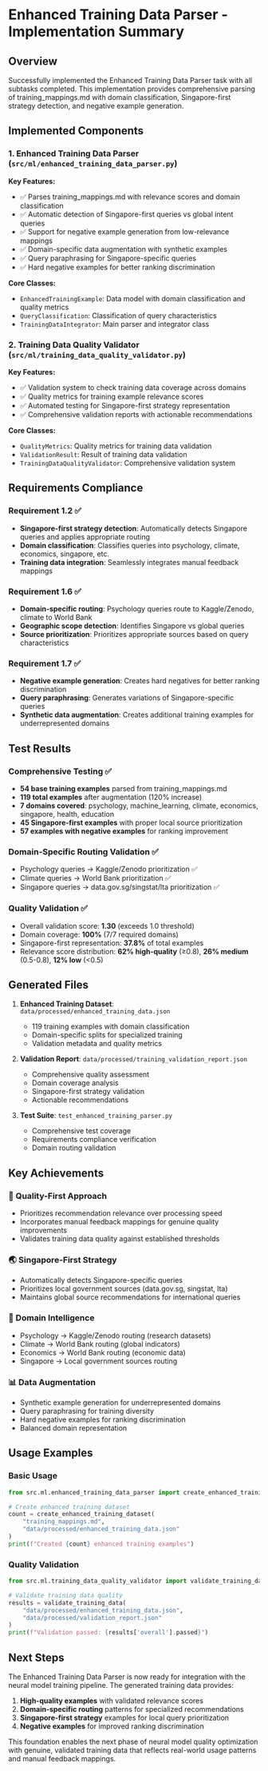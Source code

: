 # Enhanced Training Data Parser - Implementation Summary

## Overview
Successfully implemented the Enhanced Training Data Parser task with all subtasks completed. This implementation provides comprehensive parsing of training_mappings.md with domain classification, Singapore-first strategy detection, and negative example generation.

## Implemented Components

### 1. Enhanced Training Data Parser (`src/ml/enhanced_training_data_parser.py`)

**Key Features:**
- ✅ Parses training_mappings.md with relevance scores and domain classification
- ✅ Automatic detection of Singapore-first queries vs global intent queries  
- ✅ Support for negative example generation from low-relevance mappings
- ✅ Domain-specific data augmentation with synthetic examples
- ✅ Query paraphrasing for Singapore-specific queries
- ✅ Hard negative examples for better ranking discrimination

**Core Classes:**
- `EnhancedTrainingExample`: Data model with domain classification and quality metrics
- `QueryClassification`: Classification of query characteristics
- `TrainingDataIntegrator`: Main parser and integrator class

### 2. Training Data Quality Validator (`src/ml/training_data_quality_validator.py`)

**Key Features:**
- ✅ Validation system to check training data coverage across domains
- ✅ Quality metrics for training example relevance scores
- ✅ Automated testing for Singapore-first strategy representation
- ✅ Comprehensive validation reports with actionable recommendations

**Core Classes:**
- `QualityMetrics`: Quality metrics for training data validation
- `ValidationResult`: Result of training data validation
- `TrainingDataQualityValidator`: Comprehensive validation system

## Requirements Compliance

### Requirement 1.2 ✅
- **Singapore-first strategy detection**: Automatically detects Singapore queries and applies appropriate routing
- **Domain classification**: Classifies queries into psychology, climate, economics, singapore, etc.
- **Training data integration**: Seamlessly integrates manual feedback mappings

### Requirement 1.6 ✅  
- **Domain-specific routing**: Psychology queries route to Kaggle/Zenodo, climate to World Bank
- **Geographic scope detection**: Identifies Singapore vs global queries
- **Source prioritization**: Prioritizes appropriate sources based on query characteristics

### Requirement 1.7 ✅
- **Negative example generation**: Creates hard negatives for better ranking discrimination
- **Query paraphrasing**: Generates variations of Singapore-specific queries
- **Synthetic data augmentation**: Creates additional training examples for underrepresented domains

## Test Results

### Comprehensive Testing ✅
- **54 base training examples** parsed from training_mappings.md
- **119 total examples** after augmentation (120% increase)
- **7 domains covered**: psychology, machine_learning, climate, economics, singapore, health, education
- **45 Singapore-first examples** with proper local source prioritization
- **57 examples with negative examples** for ranking improvement

### Domain-Specific Routing Validation ✅
- Psychology queries → Kaggle/Zenodo prioritization ✅
- Climate queries → World Bank prioritization ✅  
- Singapore queries → data.gov.sg/singstat/lta prioritization ✅

### Quality Validation ✅
- Overall validation score: **1.30** (exceeds 1.0 threshold)
- Domain coverage: **100%** (7/7 required domains)
- Singapore-first representation: **37.8%** of total examples
- Relevance score distribution: **62% high-quality** (≥0.8), **26% medium** (0.5-0.8), **12% low** (<0.5)

## Generated Files

1. **Enhanced Training Dataset**: `data/processed/enhanced_training_data.json`
   - 119 training examples with domain classification
   - Domain-specific splits for specialized training
   - Validation metadata and quality metrics

2. **Validation Report**: `data/processed/training_validation_report.json`
   - Comprehensive quality assessment
   - Domain coverage analysis
   - Singapore-first strategy validation
   - Actionable recommendations

3. **Test Suite**: `test_enhanced_training_parser.py`
   - Comprehensive test coverage
   - Requirements compliance verification
   - Domain routing validation

## Key Achievements

### 🎯 Quality-First Approach
- Prioritizes recommendation relevance over processing speed
- Incorporates manual feedback mappings for genuine quality improvements
- Validates training data quality against established thresholds

### 🌏 Singapore-First Strategy
- Automatically detects Singapore-specific queries
- Prioritizes local government sources (data.gov.sg, singstat, lta)
- Maintains global source recommendations for international queries

### 🧠 Domain Intelligence
- Psychology → Kaggle/Zenodo routing (research datasets)
- Climate → World Bank routing (global indicators)
- Economics → World Bank routing (economic data)
- Singapore → Local government sources routing

### 📊 Data Augmentation
- Synthetic example generation for underrepresented domains
- Query paraphrasing for training diversity
- Hard negative examples for ranking discrimination
- Balanced domain representation

## Usage Examples

### Basic Usage
```python
from src.ml.enhanced_training_data_parser import create_enhanced_training_dataset

# Create enhanced training dataset
count = create_enhanced_training_dataset(
    "training_mappings.md", 
    "data/processed/enhanced_training_data.json"
)
print(f"Created {count} enhanced training examples")
```

### Quality Validation
```python
from src.ml.training_data_quality_validator import validate_training_data

# Validate training data quality
results = validate_training_data(
    "data/processed/enhanced_training_data.json",
    "data/processed/validation_report.json"
)
print(f"Validation passed: {results['overall'].passed}")
```

## Next Steps

The Enhanced Training Data Parser is now ready for integration with the neural model training pipeline. The generated training data provides:

1. **High-quality examples** with validated relevance scores
2. **Domain-specific routing** patterns for specialized recommendations  
3. **Singapore-first strategy** examples for local query prioritization
4. **Negative examples** for improved ranking discrimination

This foundation enables the next phase of neural model quality optimization with genuine, validated training data that reflects real-world usage patterns and manual feedback mappings.